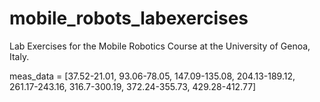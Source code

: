 # mobile_robots_labexercises
Lab Exercises for the Mobile Robotics Course at the University of Genoa, Italy.

meas_data = [37.52-21.01, 93.06-78.05, 147.09-135.08, 204.13-189.12, 261.17-243.16, 316.7-300.19, 372.24-355.73, 429.28-412.77]
